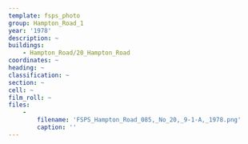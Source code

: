 ```yaml
---
template: fsps_photo
group: Hampton_Road_1
year: '1978'
description: ~
buildings:
    - Hampton_Road/20_Hampton_Road
coordinates: ~
heading: ~
classification: ~
section: ~
cell: ~
film_roll: ~
files:
    -
        filename: 'FSPS_Hampton_Road_085,_No_20,_9-1-A,_1978.png'
        caption: ''
---
```

